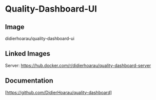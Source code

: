# Quality-Dashboard-UI

## Image

didierhoarau/quality-dashboard-ui

## Linked Images

Server: https://hub.docker.com/r/didierhoarau/quality-dashboard-server

## Documentation

[https://github.com/DidierHoarau/quality-dashboard]

